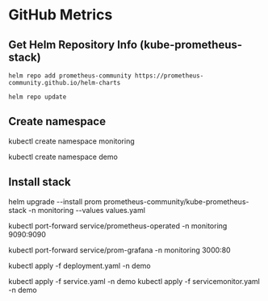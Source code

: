 # GitHub Metrics

## Get Helm Repository Info (kube-prometheus-stack)

```
helm repo add prometheus-community https://prometheus-community.github.io/helm-charts
```

```
helm repo update
```

## Create namespace

kubectl create namespace monitoring

kubectl create namespace demo


## Install stack

helm upgrade --install prom prometheus-community/kube-prometheus-stack -n monitoring --values values.yaml


kubectl port-forward service/prometheus-operated -n monitoring 9090:9090

kubectl port-forward service/prom-grafana -n monitoring 3000:80


kubectl apply -f deployment.yaml -n demo

kubectl apply -f service.yaml -n demo
kubectl apply -f servicemonitor.yaml -n demo
